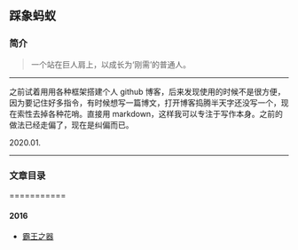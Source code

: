 ## 踩象蚂蚁

### 简介

> 一个站在巨人肩上，以成长为‘刚需’的普通人。

---

之前试着用用各种框架搭建个人 github 博客，后来发现使用的时候不是很方便，因为要记住好多指令，有时候想写一篇博文，打开博客捣腾半天字还没写一个，现在索性去掉各种花哨。直接用 markdown，这样我可以专注于写作本身。之前的做法已经走偏了，现在是纠偏而已。

2020.01.

---

### 文章目录
===========

#### 2016

* [霸王之器](#2016\霸王之器)